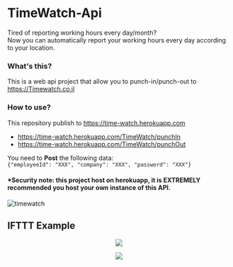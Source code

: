 # TimeWatch-Api

Tired of reporting working hours every day/month? <br>
Now you can automatically report your working hours every day according to your location.

### What's this?
This is a web api project that allow you to punch-in/punch-out to https://Timewatch.co.il

### How to use?
This repository publish to https://time-watch.herokuapp.com <br>
- https://time-watch.herokuapp.com/TimeWatch/punchIn
- https://time-watch.herokuapp.com/TimeWatch/punchOut

You need to **Post** the following data: <br>
``{"employeeId": "XXX", "company": "XXX", "password": "XXX"} ``

#### *Security note: this project host on herokuapp, it is EXTREMELY recommended you host your own instance of this API.

![timewatch](https://user-images.githubusercontent.com/32434449/200190918-b88ce304-2939-45f2-a5de-a0108013c9cf.jpg)

## IFTTT Example

<p align="center">

<img src="https://user-images.githubusercontent.com/32434449/200191177-d7d3306e-fe6b-4d2f-a5c2-b2512f2b86e2.jpg">
</p>

<p align="center">

  <img src="https://user-images.githubusercontent.com/32434449/200191288-c50a067d-8ad9-45c1-ba3d-68c8aa0df3e8.jpg">
</p>



